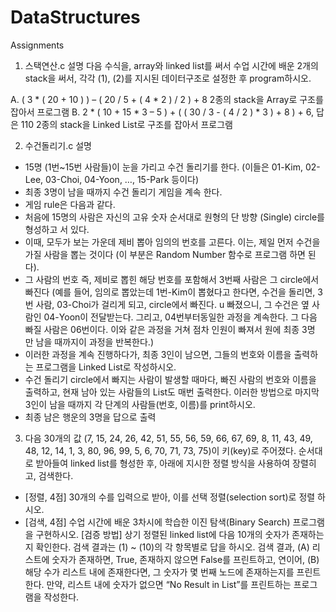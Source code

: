 # DataStructures
Assignments

1. 스택연산.c 설명
다음 수식을, array와 linked list를 써서 수업 시간에 배운 2개의 stack을 써서, 각각 (1), (2)를 지시된 데이터구조로 설정한 후 program하시오.

A. ( 3 * ( 20 + 10 ) ) – ( 20 / 5 + ( 4 * 2 ) / 2 ) + 8
 2종의 stack을 Array로 구조를 잡아서 프로그램
B. 2 * ( 10 + 15 * 3 – 5 ) + ( ( 30 / 3 - ( 4 / 2 ) * 3 ) + 8 ) + 6, 답은 110 
2종의 stack을 Linked List로 구조를 잡아서 프로그램

2. 수건돌리기.c 설명
- 15명 (1번~15번 사람들)이 눈을 가리고 수건 돌리기를 한다. (이들은 01-Kim, 02-Lee, 03-Choi, 04-Yoon, …, 15-Park 등이다)
- 최종 3명이 남을 때까지 수건 돌리기 게임을 계속 한다.
- 게임 rule은 다음과 같다.
- 처음에 15명의 사람은 자신의 고유 숫자 순서대로 원형의 단 방향 (Single) circle를 형성하고 서 있다.
- 이때, 모두가 보는 가운데 제비 뽑아 임의의 번호를 고른다. 이는, 제일 먼저 수건을 가질 사람을 뽑는 것이다 (이 부분은 Random Number 함수로
프로그램 하면 된다).
- 그 사람의 번호 즉, 제비로 뽑힌 해당 번호를 포함해서 3번째 사람은 그 circle에서 빠진다 (예를 들어, 임의로 뽑았는데 1번-Kim이 뽑혔다고 한다면, 수건을 돌리면, 3번 사람, 03-Choi가 걸리게 되고, circle에서 빠진다. u 빠졌으니, 그 수건은 옆 사람인 04-Yoon이 전달받는다. 그리고, 04번부터동일한 과정을 계속한다. 그 다음 빠질 사람은 06번이다. 이와 같은 과정을 거쳐 점차 인원이 빠져서 원에 최종 3명 만 남을 때까지이 과정을 반복한다.)
- 이러한 과정을 계속 진행하다가, 최종 3인이 남으면, 그들의 번호와 이름을 출력하는 프로그램을 Linked List로 작성하시오.
- 수건 돌리기 circle에서 빠지는 사람이 발생할 때마다, 빠진 사람의 번호와 이름을 출력하고, 현재 남아 있는 사람들의 List도 매번 출력한다. 이러한 방법으로 마지막 3인이 남을 때까지 각 단계의 사람들(번호, 이름)를 print하시오.
-  최종 남은 행운의 3명을 답으로 출력

3. 다음 30개의 값 (7, 15, 24, 26, 42, 51, 55, 56, 59, 66, 67, 69, 8, 11, 43, 49, 48, 12, 14, 1, 3, 80, 
96, 99, 5, 6, 70, 71, 73, 75)이 키(key)로 주어졌다. 순서대로 받아들여 linked list를 형성한 후, 아래에 지시한 정렬 방식을 사용하여 장렬히고, 검색한다.
- [정렬, 4점] 30개의 수를 입력으로 받아, 이를 선택 정렬(selection sort)로 정렬 하시오.
- [검색, 4점] 수업 시간에 배운 3차시에 학습한 이진 탐색(Binary Search) 프로그램을 구현하시오.
  [검증 방법] 상기 정렬된 linked list에 다음 10개의 숫자가 존재하는지 확인한다. 검색 결과는 (1) ~ (10)의 각 항목별로 답을 하시오. 검색 결과,
  (A) 리스트에 숫자가 존재하면, True, 존재하지 않으면 False를 프린트하고, 연이어,
  (B) 해당 수가 리스트 내에 존재한다면, 그 숫자가 몇 번째 노드에 존재하는지를 프린트한다.
  만약, 리스트 내에 숫자가 없으면 “No Result in List”를 프린트하는 프로그램을 작성한다. 
  
